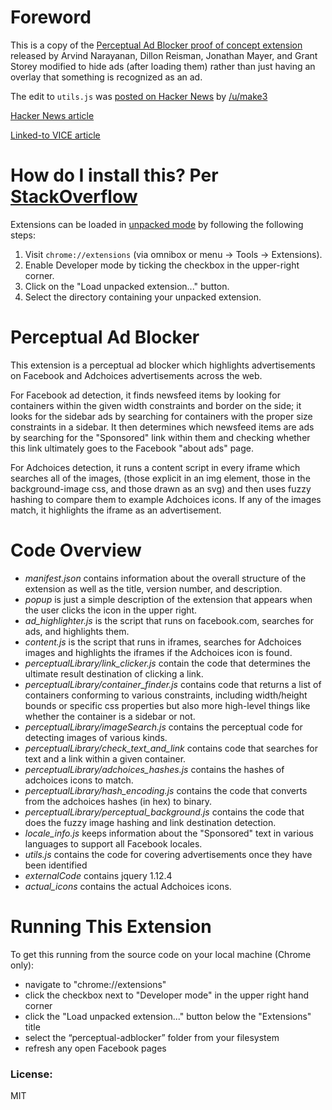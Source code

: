 # Foreword
This is a copy of the [Perceptual Ad Blocker proof of concept extension](https://chrome.google.com/webstore/detail/perceptual-ad-blocker/mahgiflleahghaapkboihnbhdplhnchp?hl=en) released by Arvind Narayanan, Dillon Reisman, Jonathan Mayer, and Grant Storey modified to hide ads (after loading them) rather than just having an overlay that something is recognized as an ad.

The edit to `utils.js` was [posted on Hacker News](https://news.ycombinator.com/item?id=14117084) by [/u/make3](https://news.ycombinator.com/user?id=make3)

[Hacker News article](https://news.ycombinator.com/item?id=14116413)

[Linked-to VICE article](https://motherboard.vice.com/en_us/article/princetons-ad-blocking-superweapon-may-put-an-end-to-the-ad-blocking-arms-race)

# How do I install this? Per [StackOverflow](https://stackoverflow.com/questions/24577024/install-chrome-extension-not-in-the-store)

Extensions can be loaded in [unpacked mode](https://developer.chrome.com/extensions/getstarted#unpacked) by following the following steps:

1. Visit `chrome://extensions` (via omnibox or menu -> Tools -> Extensions).
2. Enable Developer mode by ticking the checkbox in the upper-right corner.
3. Click on the "Load unpacked extension..." button.
4. Select the directory containing your unpacked extension.

# Perceptual Ad Blocker

This extension is a perceptual ad blocker which highlights advertisements on
Facebook and Adchoices advertisements across the web.

For Facebook ad detection, it finds newsfeed items by looking for containers within the given width constraints and border on the side; it looks for the sidebar ads by searching for containers with the proper size constraints in a sidebar. It then determines which newsfeed items are ads by searching for the "Sponsored" link within them and checking whether this link ultimately goes to the Facebook "about ads" page.

For Adchoices detection, it runs a content script in every iframe which searches all of the images,
(those explicit in an img element, those in the background-image css, and
those drawn as an svg) and then uses fuzzy hashing to compare them to example
Adchoices icons. If any of the images match, it highlights the iframe as
an advertisement.

# Code Overview

- *manifest.json* contains information about the overall structure of the extension as well as the title, version number, and description.
- *popup* is just a simple description of the extension that appears when the user clicks the icon in the upper right.
- *ad_highlighter.js* is the script that runs on facebook.com, searches for ads, and highlights them.
- *content.js* is the script that runs in iframes, searches for Adchoices images
and highlights the iframes if the Adchoices icon is found.
- *perceptualLibrary/link_clicker.js* contain the code that determines the ultimate result destination of clicking a link.
- *perceptualLibrary/container_finder.js* contains code that returns a list of containers conforming to various constraints, including width/height bounds or specific css properties but also more high-level things like whether the container is a sidebar or not.
- *perceptualLibrary/imageSearch.js* contains the perceptual code for detecting images of various kinds.
- *perceptualLibrary/check_text_and_link* contains code that searches for text and a link within a given container.
- *perceptualLibrary/adchoices_hashes.js* contains the hashes of adchoices icons to match.
- *perceptualLibrary/hash_encoding.js* contains the code that converts from the adchoices hashes (in hex) to binary.
- *perceptualLibrary/perceptual_background.js* contains the code that does the fuzzy image hashing and link destination detection.
- *locale_info.js* keeps information about the "Sponsored" text in various languages to support all Facebook locales.
- *utils.js* contains the code for covering advertisements once they have been identified
- *externalCode* contains jquery 1.12.4
- *actual_icons* contains the actual Adchoices icons.

# Running This Extension

To get this running from the source code on your local machine (Chrome only):

- navigate to "chrome://extensions"
- click the checkbox next to "Developer mode" in the upper right hand corner
- click the "Load unpacked extension..." button below the "Extensions" title
- select the “perceptual-adblocker” folder from your filesystem
- refresh any open Facebook pages


### License:
MIT
